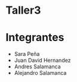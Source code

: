 # Taller3

# Integrantes
- Sara Peña
- Juan David Hernandez
- Andres Salamanca
- Alejandro Salamanca
